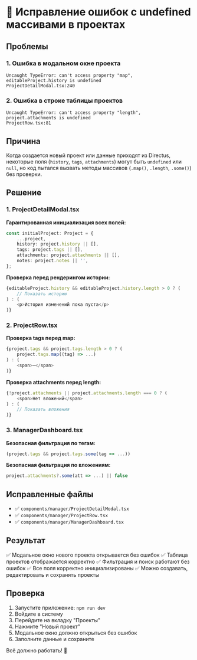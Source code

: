 # 🔧 Исправление ошибок с undefined массивами в проектах

## Проблемы

### 1. Ошибка в модальном окне проекта
```
Uncaught TypeError: can't access property "map", editableProject.history is undefined
ProjectDetailModal.tsx:240
```

### 2. Ошибка в строке таблицы проектов
```
Uncaught TypeError: can't access property "length", project.attachments is undefined
ProjectRow.tsx:81
```

## Причина

Когда создается новый проект или данные приходят из Directus, некоторые поля (`history`, `tags`, `attachments`) могут быть `undefined` или `null`, но код пытался вызвать методы массивов (`.map()`, `.length`, `.some()`) без проверки.

## Решение

### 1. ProjectDetailModal.tsx

**Гарантированная инициализация всех полей:**
```typescript
const initialProject: Project = {
    ...project,
    history: project.history || [],
    tags: project.tags || [],
    attachments: project.attachments || [],
    notes: project.notes || '',
};
```

**Проверка перед рендерингом истории:**
```typescript
{editableProject.history && editableProject.history.length > 0 ? (
    // Показать историю
) : (
    <p>История изменений пока пуста</p>
)}
```

### 2. ProjectRow.tsx

**Проверка tags перед map:**
```typescript
{project.tags && project.tags.length > 0 ? (
    project.tags.map((tag) => ...)
) : (
    <span>—</span>
)}
```

**Проверка attachments перед length:**
```typescript
{!project.attachments || project.attachments.length === 0 ? (
    <span>Нет вложений</span>
) : (
    // Показать вложения
)}
```

### 3. ManagerDashboard.tsx

**Безопасная фильтрация по тегам:**
```typescript
(project.tags && project.tags.some(tag => ...))
```

**Безопасная фильтрация по вложениям:**
```typescript
project.attachments?.some(att => ...) || false
```

## Исправленные файлы

- ✅ `components/manager/ProjectDetailModal.tsx`
- ✅ `components/manager/ProjectRow.tsx`
- ✅ `components/manager/ManagerDashboard.tsx`

## Результат

✅ Модальное окно нового проекта открывается без ошибок
✅ Таблица проектов отображается корректно
✅ Фильтрация и поиск работают без ошибок
✅ Все поля корректно инициализированы
✅ Можно создавать, редактировать и сохранять проекты

## Проверка

1. Запустите приложение: `npm run dev`
2. Войдите в систему
3. Перейдите на вкладку "Проекты"
4. Нажмите "Новый проект"
5. Модальное окно должно открыться без ошибок
6. Заполните данные и сохраните

Всё должно работать! 🎉
